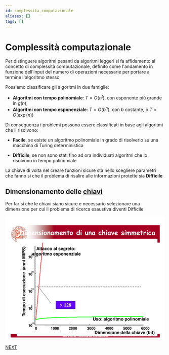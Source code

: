 ```yaml
---
id: complessita_computazionale
aliases: []
tags: []
---
```


# Complessità computazionale

Per distinguere algoritmi pesanti da algoritmi leggeri si fa affidamento al concetto di complessità computazionale, definito come l'andamento in funzione dell'input del numero di operazioni necessarie per portare a termine l'algoritmo stesso

Possiamo classificare gli algoritmi in due famiglie:

-   **Algoritmi con tempo polinomiale**: $T=O(n^t)$, con esponente più grande in $g(n)$,
-   **Algoritmi con tempo esponenziale**: $T = O(b^n)$, con $b$ costante, o $T = O(\exp(n))$

Di conseguenza i problemi possono essere classificati in base agli algoritmi che li risolvono:

-   **Facile**, se esiste un algoritmo polinomiale in grado di risolverlo su una macchina di Turing deterministica

-   **Difficile**, se non sono stati fino ad ora individuati algoritmi che lo risolvono in tempo polinomiale

La chiave di volta nel creare funzioni sicure sta nello scegliere parametri che fanno si che il problema di risalire alle informazioni protette sia **Difficile**

## Dimensionamento delle [chiavi](sicurezza_informazione/chiavi.md)

Per far si che le chiavi siano sicure e necessario selezionare una dimensione per cui il problema di ricerca esaustiva diventi Difficile

![](assets/sicurezza_informazione/Pasted%20image%2020240625151801.png)

 [NEXT](sicurezza_informazione/trasformazioni.md)
